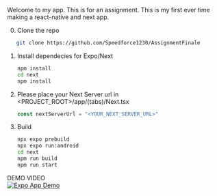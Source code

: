 Welcome to my app. This is for an assignment. This is my first ever time making a react-native and next app.  
  
0. Clone the repo
```bash 
   git clone https://github.com/Speedforce1230/AssignmentFinale
   ```
1. Install dependecies for Expo/Next

   ```bash
   npm install  
   cd next  
   npm install  
   ```
     
2. Please place your Next Server url in <PROJECT_ROOT>/app/(tabs)/Next.tsx  
   ```typescript
   const nextServerUrl = "<YOUR_NEXT_SERVER_URL>"
   ```
     
3. Build  

   ```bash
   npx expo prebuild  
   npx expo run:android
   cd next
   npm run build
   npm run start  
   ```
     
DEMO VIDEO  
[![Expo App Demo](https://img.youtube.com/vi/MaXWqg6LTi4/maxresdefault.jpg)](https://www.youtube.com/watch?v=MaXWqg6LTi4)
